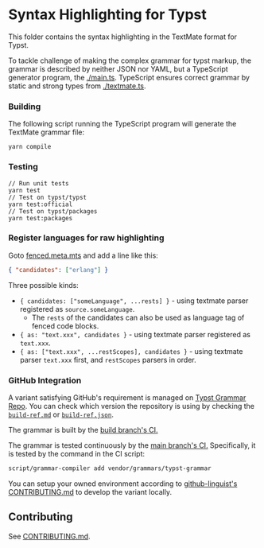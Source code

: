 
# Syntax Highlighting for Typst

This folder contains the syntax highlighting in the TextMate format for Typst.

To tackle challenge of making the complex grammar for typst markup, the grammar is described by neither JSON nor YAML, but a TypeScript generator program, the [./main.ts](./main.mts). TypeScript ensures correct grammar by static and strong types from [./textmate.ts](./textmate.mts).

### Building

The following script running the TypeScript program will generate the TextMate grammar file:

```shell
yarn compile
```

### Testing

```shell
// Run unit tests
yarn test
// Test on typst/typst
yarn test:official
// Test on typst/packages
yarn test:packages
```

### Register languages for raw highlighting

Goto [fenced.meta.mts](./fenced.meta.mts) and add a line like this:

```json
{ "candidates": ["erlang"] }
```

Three possible kinds:
- `{ candidates: ["someLanguage", ...rests] }` - using textmate parser registered as `source.someLanguage`.
  - The `rests` of the candidates can also be used as language tag of fenced code blocks.
- `{ as: "text.xxx", candidates }` - using textmate parser registered as `text.xxx`.
- `{ as: ["text.xxx", ...restScopes], candidates }` - using textmate parser `text.xxx` first, and `restScopes` parsers in order.

### GitHub Integration

A variant satisfying GitHub's requirement is managed on [Typst Grammar Repo](https://github.com/michidk/typst-grammar). You can check which version the repository is using by checking the [`build-ref.md`](https://github.com/michidk/typst-grammar/blob/main/build-ref.md) or [`build-ref.json`](https://github.com/michidk/typst-grammar/blob/main/build-ref.json).

The grammar is built by the [build branch's CI.](https://github.com/Myriad-Dreamin/typst-grammar/tree/build)

The grammar is tested continuously by the [main branch's CI.](https://github.com/michidk/typst-grammar/blob/main/.github/workflows/ci.yml) Specifically, it is tested by the command in the CI script:

```bash
script/grammar-compiler add vendor/grammars/typst-grammar
```

You can setup your owned environment according to [github-linguist's CONTRIBUTING.md](https://github.com/github-linguist/linguist) to develop the variant locally.

## Contributing

See [CONTRIBUTING.md](https://github.com/Myriad-Dreamin/tinymist/blob/main/CONTRIBUTING.md).

